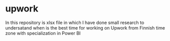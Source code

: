 # upwork
In this repository is xlsx file in which I have done small research to undersatand when is the best time for working on Upwork from Finnish time zone with specialization in Power BI
